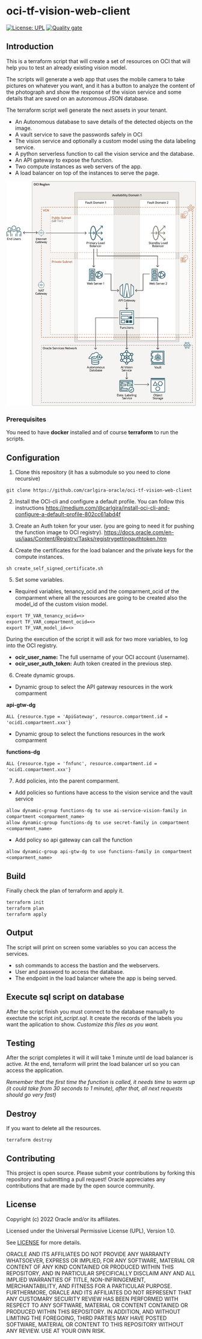 # oci-tf-vision-web-client

[![License: UPL](https://img.shields.io/badge/license-UPL-green)](https://img.shields.io/badge/license-UPL-green) [![Quality gate](https://sonarcloud.io/api/project_badges/quality_gate?project=oracle-devrel_oci-tf-vision-web-client)](https://sonarcloud.io/dashboard?id=oracle-devrel_oci-tf-vision-web-client)

## Introduction
This is a terraform script that will create a set of resources on OCI that will help you to test an already existing vision model.

The scripts will generate a web app that uses the mobile camera to take pictures on whatever you want, and it has a button to analyze the content of the photograph and show the response of the vision service and some details that are saved on an autonomous JSON database.

The terraform script well generate the next assets in your tenant.

- An Autonomous database to save details of the detected objects on the image.
- A vault service to save the passwords safely in OCI
- The vision service and optionally a custom model using the data labeling service.
- A python serverless function to call the vision service and the database.
- An API gateway to expose the function.
- Two compute instances as web servers of the app.
- A load balancer on top of the instances to serve the page.

![architecture drawio](architecture.drawio.png)

### Prerequisites
You need to have **docker** installed and of course **terraform** to run the scripts.

## Configuration

1. Clone this repository (it has a submodule so you need to clone recursive)

```
git clone https://github.com/carlgira-oracle/oci-tf-vision-web-client
```

2. Install the OCI-cli and configure a default profile. You can follow this instructions https://medium.com/@carlgira/install-oci-cli-and-configure-a-default-profile-802cc61abd4f

3. Create an Auth token for your user. (you are going to need it for pushing the function image to OCI registry). https://docs.oracle.com/en-us/iaas/Content/Registry/Tasks/registrygettingauthtoken.htm

4. Create the certificates for the load balancer and the private keys for the compute instances.
```
sh create_self_signed_certificate.sh
```

5. Set some variables.

- Required variables, tenancy_ocid and the comparment_ocid of the comparment where all the resources are going to be created also the model_id of the custom vision model.
```
export TF_VAR_tenancy_ocid=<>
export TF_VAR_compartment_ocid=<>
export TF_VAR_model_id=<>
```

During the execution of the script it will ask for two more variables, to log into the OCI registry.

- **ocir_user_name:** The full username of your OCI account (<namespace>/username).
- **ocir_user_auth_token:** Auth token created in the previous step.

6. Create dynamic groups.

- Dynamic group to select the API gateway resources in the work comparment

**api-gtw-dg**
```
ALL {resource.type = 'ApiGateway', resource.compartment.id = 'ocid1.compartment.xxx'}
```
- Dynamic group to select the functions resources in the work comparment

**functions-dg**
```
ALL {resource.type = 'fnfunc', resource.compartment.id = 'ocid1.compartment.xxx'}
```

7. Add policies, into the parent comparment.

- Add policies so funtions have access to the vision service and the vault service
```
allow dynamic-group functions-dg to use ai-service-vision-family in compartment <comparment_name>
allow dynamic-group functions-dg to use secret-family in compartment <comparment_name>
```

- Add policy so api gateway can call the function
```
allow dynamic-group api-gtw-dg to use functions-family in compartment <comparment_name>
```

## Build
Finally check the plan of terraform and apply it.

```
terraform init
terraform plan
terraform apply
```

## Output
The script will print on screen some variables so you can access the services.

- ssh commands to access the bastion and the webservers.
- User and password to access the database.
- The endpoint in the load balancer where the app is being served.

## Execute sql script on database
After the script finish you must connect to the database manually to exectute the script *init_script.sql*. It create the records of the labels you want the aplication to show. *Customize this files as you want.*

## Testing

After the script completes it will it will take 1 minute until de load balancer is active. At the end, terraform will print the load balancer url so you can access the application. 

*Remember that the first time the function is called, it needs time to warm up (it could take from 30 seconds to 1 minute), after that, all next requests should go very fast)*

## Destroy
If you want to delete all the resources. 
```
terraform destroy
```

## Contributing
This project is open source.  Please submit your contributions by forking this repository and submitting a pull request!  Oracle appreciates any contributions that are made by the open source community.

## License
Copyright (c) 2022 Oracle and/or its affiliates.

Licensed under the Universal Permissive License (UPL), Version 1.0.

See [LICENSE](LICENSE) for more details.

ORACLE AND ITS AFFILIATES DO NOT PROVIDE ANY WARRANTY WHATSOEVER, EXPRESS OR IMPLIED, FOR ANY SOFTWARE, MATERIAL OR CONTENT OF ANY KIND CONTAINED OR PRODUCED WITHIN THIS REPOSITORY, AND IN PARTICULAR SPECIFICALLY DISCLAIM ANY AND ALL IMPLIED WARRANTIES OF TITLE, NON-INFRINGEMENT, MERCHANTABILITY, AND FITNESS FOR A PARTICULAR PURPOSE.  FURTHERMORE, ORACLE AND ITS AFFILIATES DO NOT REPRESENT THAT ANY CUSTOMARY SECURITY REVIEW HAS BEEN PERFORMED WITH RESPECT TO ANY SOFTWARE, MATERIAL OR CONTENT CONTAINED OR PRODUCED WITHIN THIS REPOSITORY. IN ADDITION, AND WITHOUT LIMITING THE FOREGOING, THIRD PARTIES MAY HAVE POSTED SOFTWARE, MATERIAL OR CONTENT TO THIS REPOSITORY WITHOUT ANY REVIEW. USE AT YOUR OWN RISK. 
